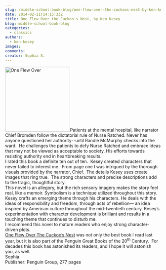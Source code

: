 ```yaml
---
slug: /middle-school-book-blog/one-flew-over-the-cockoos-nest-by-ken-kesey
date: 2014-02-11T14:15:33Z
title: One Flew Over the Cuckoo's Nest, by Ken Kesey
blog: middle-school-book-blog
categories:
  - classics
authors:
  - ken-kesey
images:
comments:
creator: Sophia S.
---
```


<img src="https//upload.wikimedia.org/wikipedia/en/thumb/c/c1/OneFlewOverTheCuckoosNest.jpg/200px-OneFlewOverTheCuckoosNest.jpg" alt="One Flew Over" height="210" class="alignleft size-thumbnail wp-image-803"/>Patients at the mental hospital, like narrator Chief Bromden follow the dictatorial rule of Nurse Ratched. Never has anyone questioned her authority--until Randle McMurphy checks into the ward.  He challenges the patients to defy Nurse Ratched and embrace ideas that may not be viewed as acceptable to society. His efforts towards resisting authority end in heartbreaking results.<br />I rated this book a definite ten out of ten.  Kesey created characters that never failed to interest me.  From page one I was intrigued by the thorough visuals provided by the narrator, Chief.  The details Kesey uses create images that ring true.  The strong characters and precise descriptions add to the tragic, thoughtful story.<br />This novel is an allegory, but the rich sensory imagery makes the story feel real, like a memoir. Symbolism is a technique utilized throughout this story. Kesey crafts an emerging theme through his characters. He deals with the ideas of responsibility and freedom, through acts of rebellion— an idea inspired by American culture throughout the mid-twentieth century. Kesey’s experimentation with character development is brilliant and results in a touching theme that continues to disturb me.<br />I recommend this novel to mature readers who enjoy strong character-driven plots.<br /><span style="text-decoration: underline">One Flew Over The Cuckoo’s Nest</span> was not only the best book I read last year, but it is also part of the Penguin Great Books of the 20<sup>th</sup> Century.  For decades this book has astonished its readers, and I hope it will astonish you, as well.<br />Sophia<br />Publisher: Penguin Group, 277 pages
